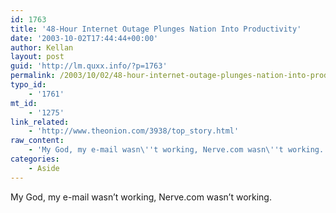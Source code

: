 ```yaml
---
id: 1763
title: '48-Hour Internet Outage Plunges Nation Into Productivity'
date: '2003-10-02T17:44:44+00:00'
author: Kellan
layout: post
guid: 'http://lm.quxx.info/?p=1763'
permalink: /2003/10/02/48-hour-internet-outage-plunges-nation-into-productivity/
typo_id:
    - '1761'
mt_id:
    - '1275'
link_related:
    - 'http://www.theonion.com/3938/top_story.html'
raw_content:
    - 'My God, my e-mail wasn\''t working, Nerve.com wasn\''t working.'
categories:
    - Aside
---
```


My God, my e-mail wasn’t working, Nerve.com wasn’t working.